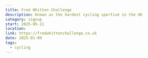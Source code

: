 ```yaml
---
title: Fred Whitton Challenge
description: Known as the hardest cycling sportive in the UK
category: signup
start: 2025-05-11
location:
link: https://fredwhittonchallenge.co.uk
date: 2025-01-09
tags:
  - cycling
---
```


<!-- @format -->
